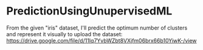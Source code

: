 # PredictionUsingUnupervisedML
From the given "iris" dataset, I'll predict the optimum number of clusters and represent it visually  to upload the dataset: https://drive.google.com/file/d/11Iq7YvbWZbt8VXjfm06brx66b10YiwK-/view
